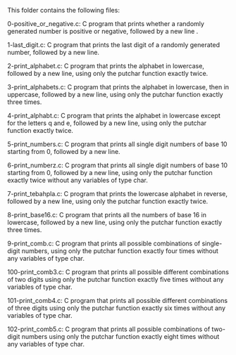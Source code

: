This folder contains the following files:

0-positive_or_negative.c: C program that prints whether a randomly generated
			  number is positive or negative, followed by a new line
			  .

1-last_digit.c: C program that prints the last digit of a randomly generated
		number, followed by a new line.

2-print_alphabet.c: C program that prints the alphabet in lowercase, followed by
		    a new line, using only the putchar function exactly twice.

3-print_alphabets.c: C program that prints the alphabet in lowercase, then in
		     uppercase, followed by a new line, using only the putchar
		     function exactly three times.

4-print_alphabt.c: C program that prints the alphabet in lowercase except for
		   the letters q and e, followed by a new line, using only the
		   putchar function exactly twice.

5-print_numbers.c: C program that prints all single digit numbers of base 10
		   starting from 0, followed by a new line.

6-print_numberz.c: C program that prints all single digit numbers of base 10
		   starting from 0, followed by a new line, using only the
		   putchar function exactly twice without any variables of
		   type char.

7-print_tebahpla.c: C program that prints the lowercase alphabet in reverse,
		    followed by a new line, using only the putchar function
		    exactly twice.

8-print_base16.c: C program that prints all the numbers of base 16 in lowercase,
		  followed by a new line, using only the putchar function
		  exactly three times.

9-print_comb.c: C program that prints all possible combinations of single-digit
		numbers, using only the putchar function exactly four times
		without any variables of type char.

100-print_comb3.c: C program that prints all possible different combinations of
		   two digits using only the putchar function exactly five times
		   without any variables of type char.

101-print_comb4.c: C program that prints all possible different combinations of
		   three digits using only the putchar function exactly six
		   times without any variables of type char.

102-print_comb5.c: C program that prints all possible combinations of two-digit
		   numbers using only the putchar function exactly eight times
		   without any variables of type char.

